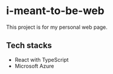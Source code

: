 # i-meant-to-be-web

This project is for my personal web page.

## Tech stacks
- React with TypeScript
- Microsoft Azure